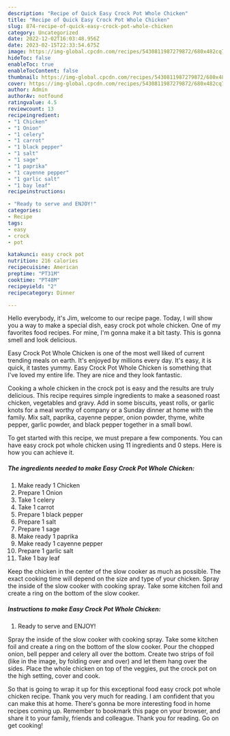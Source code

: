 ```yaml
---
description: "Recipe of Quick Easy Crock Pot Whole Chicken"
title: "Recipe of Quick Easy Crock Pot Whole Chicken"
slug: 874-recipe-of-quick-easy-crock-pot-whole-chicken
category: Uncategorized
date: 2022-12-02T16:03:48.956Z
date: 2023-02-15T22:33:54.675Z
image: https://img-global.cpcdn.com/recipes/5430811987279872/680x482cq70/easy-crock-pot-whole-chicken-recipe-main-photo.jpg
hideToc: false
enableToc: true
enableTocContent: false
thumbnail: https://img-global.cpcdn.com/recipes/5430811987279872/680x482cq70/easy-crock-pot-whole-chicken-recipe-main-photo.jpg
cover: https://img-global.cpcdn.com/recipes/5430811987279872/680x482cq70/easy-crock-pot-whole-chicken-recipe-main-photo.jpg
author: Admin
authorAv: notfound
ratingvalue: 4.5
reviewcount: 13
recipeingredient:
- "1 Chicken"
- "1 Onion"
- "1 celery"
- "1 carrot"
- "1 black pepper"
- "1 salt"
- "1 sage"
- "1 paprika"
- "1 cayenne pepper"
- "1 garlic salt"
- "1 bay leaf"
recipeinstructions:

- "Ready to serve and ENJOY!"
categories:
- Recipe
tags:
- easy
- crock
- pot

katakunci: easy crock pot 
nutrition: 216 calories
recipecuisine: American
preptime: "PT31M"
cooktime: "PT48M"
recipeyield: "2"
recipecategory: Dinner

---
```



Hello everybody, it's Jim, welcome to our recipe page. Today, I will show you a way to make a special dish, easy crock pot whole chicken. One of my favorites food recipes. For mine, I'm gonna make it a bit tasty. This is gonna smell and look delicious.

Easy Crock Pot Whole Chicken is one of the most well liked of current trending meals on earth. It's enjoyed by millions every day. It's easy, it is quick, it tastes yummy. Easy Crock Pot Whole Chicken is something that I've loved my entire life. They are nice and they look fantastic.

Cooking a whole chicken in the crock pot is easy and the results are truly delicious. This recipe requires simple ingredients to make a seasoned roast chicken, vegetables and gravy. Add in some biscuits, yeast rolls, or garlic knots for a meal worthy of company or a Sunday dinner at home with the family. Mix salt, paprika, cayenne pepper, onion powder, thyme, white pepper, garlic powder, and black pepper together in a small bowl.


To get started with this recipe, we must prepare a few components. You can have easy crock pot whole chicken using 11 ingredients and 0 steps. Here is how you can achieve it.

<!--inarticleads1-->

##### The ingredients needed to make Easy Crock Pot Whole Chicken:

1. Make ready 1 Chicken
1. Prepare 1 Onion
1. Take 1 celery
1. Take 1 carrot
1. Prepare 1 black pepper
1. Prepare 1 salt
1. Prepare 1 sage
1. Make ready 1 paprika
1. Make ready 1 cayenne pepper
1. Prepare 1 garlic salt
1. Take 1 bay leaf


Keep the chicken in the center of the slow cooker as much as possible. The exact cooking time will depend on the size and type of your chicken. Spray the inside of the slow cooker with cooking spray. Take some kitchen foil and create a ring on the bottom of the slow cooker. 

<!--inarticleads2-->

##### Instructions to make Easy Crock Pot Whole Chicken:


1. Ready to serve and ENJOY!

Spray the inside of the slow cooker with cooking spray. Take some kitchen foil and create a ring on the bottom of the slow cooker. Pour the chopped onion, bell pepper and celery all over the bottom. Create two strips of foil (like in the image, by folding over and over) and let them hang over the sides. Place the whole chicken on top of the veggies, put the crock pot on the high setting, cover and cook. 

So that is going to wrap it up for this exceptional food easy crock pot whole chicken recipe. Thank you very much for reading. I am confident that you can make this at home. There's gonna be more interesting food in home recipes coming up. Remember to bookmark this page on your browser, and share it to your family, friends and colleague. Thank you for reading. Go on get cooking!
